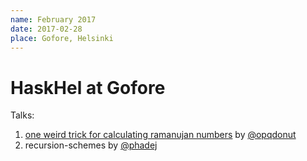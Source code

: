 ```yaml
---
name: February 2017
date: 2017-02-28
place: Gofore, Helsinki
---
```


# HaskHel at Gofore

Talks:

1. [one weird trick for calculating ramanujan numbers][ramanujan] by [@opqdonut]
2. recursion-schemes by [@phadej]

[@opqdonut]: https://github.com/opqdonut
[ramanujan]: https://github.com/opqdonut/ramanujan
[@phadej]: https://oleg.fi
